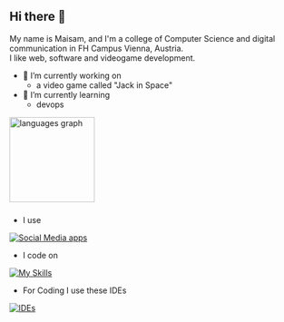 ## Hi there 👋
My name is Maisam, and I'm a college of Computer Science and digital communication in FH Campus Vienna, Austria. 
<br>I like web, software and videogame development.
- 🔭 I’m currently working on
  - a video game called "Jack in Space"
- 🌱 I’m currently learning
  - devops

<div align="left">
  <img src="https://github-readme-stats.vercel.app/api/top-langs?username=maisam-mi&locale=en&hide_title=false&layout=compact&card_width=320&langs_count=5&theme=dracula&hide_border=false&order=2" height="150" alt="languages graph"  />
</div>

###
- I use

[![Social Media apps](https://skillicons.dev/icons?i=instagram)](https://skillicons.dev)

- I code on

[![My Skills](https://skillicons.dev/icons?i=js,html,css,cs,java,py)](https://skillicons.dev)

- For Coding I use these IDEs

[![IDEs](https://skillicons.dev/icons?i=visualstudio,vscode,idea)](https://skillicons.dev)

<!--
**maisam-mi/maisam-mi** is a ✨ _special_ ✨ repository because its `README.md` (this file) appears on your GitHub profile.

Here are some ideas to get you started:
- 👯 I’m looking to collaborate on ...
- 🤔 I’m looking for help with ...
- 💬 Ask me about ...
- 📫 How to reach me: ...
- 😄 Pronouns: ...
- ⚡ Fun fact: ...
-->
